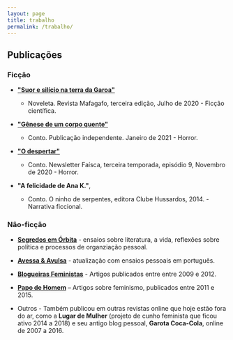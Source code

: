 ```yaml
---
layout: page
title: trabalho
permalink: /trabalho/
---
```



## Publicações

### Ficção

* **["Suor e silício na terra da Garoa"](https://mafagaforevista.com.br/edicao-3/)**

  * Noveleta. Revista Mafagafo, terceira edição, Julho de 2020 - Ficção científica. 
  


* **["Gênese de um corpo quente"](https://www.amazon.com.br/Gênese-corpo-quente-Vanessa-Guedes-ebook/dp/B08VBYLBK6?__mk_pt_BR=ÅMÅŽÕÑ&dchild=1&keywords=vanessa+guedes&qid=1611953260&sr=8-1&linkCode=sl1&tag=viajany-20&linkId=90ad27f413edaffeac915bfb5b486975&language=pt_BR&ref_=as_li_ss_tl)**

  * Conto. Publicação independente. Janeiro de 2021 - Horror. 

* **["O despertar"](https://mailchi.mp/85a5bb960eb4/faiscat3e9?e=46a2f026bc)**

  * Conto. Newsletter Faísca, terceira temporada, episódio 9, Novembro de 2020 - Horror. 

* **"A felicidade de Ana K."**, 
  * Conto. O ninho de serpentes, editora Clube Hussardos, 2014. - Narrativa ficcional.


### Não-ficção

* **[Segredos em Órbita](https://vanessaguedes.substack.com)** - ensaios sobre literatura, a vida, reflexões sobre política e processos de organziação pessoal.

* **[Avessa & Avulsa](https://avessaeavulsa.com/)** - atualização com ensaios pessoais em português.

* **[Blogueiras Feministas](https://blogueirasfeministas.com/?s=Texto+de+Nessa+Guedes)** - Artigos publicados entre entre 2009 e 2012.

* **[Papo de Homem](https://papodehomem.com.br/autores/vanessa-guedes/#artigos)** – Artigos sobre feminismo, publicados entre 2011 e 2015. 

* Outros - Também publicou em outras revistas online que hoje estão fora do ar, como a **Lugar de Mulher** (projeto de cunho feminista que ficou ativo 2014 a 2018) e seu antigo blog pessoal, **Garota Coca-Cola**, online de 2007 a 2016.









